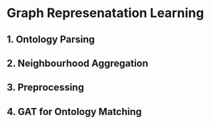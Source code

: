 # Graph Represenatation Learning


## 1. Ontology Parsing 



## 2. Neighbourhood Aggregation

## 3. Preprocessing


## 4. GAT for Ontology Matching
